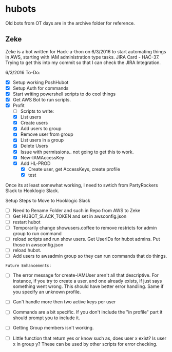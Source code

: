 # hubots

Old bots from OT days are in the archive folder for reference.

## Zeke
Zeke is a bot written for Hack-a-thon on 6/3/2016 to start automating things in AWS, starting with IAM administration type tasks.
JIRA Card - HAC-37.  Trying to get this into my commit so that I can check the JIRA Integration.


6/3/2016 To-Do:

- [x] Setup working PoshHubot
- [x] Setup Auth for commands
- [x] Start writing powershell scripts to do cool things
- [x] Get AWS Bot to run scripts.
- [x] Profit
   - [ ] Scripts to write:
   - [x] List users 
   - [x] Create users
   - [x] Add users to group
   - [x] Remove user from group
   - [x] List users in a group
   - [x] Delete Users
   - [x] Issue with permissions.. not going to get this to work.
   - [x] New-IAMAccessKey
   - [x] Add HL-PROD
      - [x] Create user, get AccessKeys, create profile
      - [x] test
    
Once its at least somewhat working, I need to swtich from PartyRockers Slack to Hooklogic Slack.

Setup Steps to Move to Hooklogic Slack
   - [ ] Need to Rename Folder and such in Repo from AWS to Zeke
   - [ ] Get  HUBOT_SLACK_TOKEN and set in awsconfig.json
   - [ ] restart hubot
   - [ ] Temporarily change showusers.coffee to remove restricts for admin group to run command
   - [ ] reload scripts and run show users.  Get UserIDs for hubot admins.  Put those in awsconfig.json
   - [ ] reload hubot.
   - [ ] Add users to awsadmin group so they can run commands that do things.
    
    Future Enhancements:
   - [ ] The error message for create-IAMUser aren't all that descriptive.  For instance, if you try to create a user, and one already exists, if just says something went wrong.  This should have better error handling.  Same if you specify an unknown profile.
   - [ ] Can't handle more then two active keys per user
   - [ ] Commands are a bit specific.  If you don't include the "in profile" part it should prompt you to include it.
   - [ ] Getting Group members isn't working.
   - [ ] Little function that return yes or know such as, does user x exist?  Is user x in group y?  These can be used by other scripts for error checking.
    
    
    
    
    
